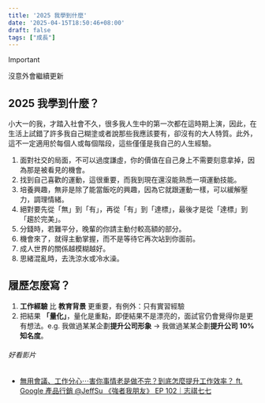 ```yaml
---
title: '2025 我學到什麼'
date: '2025-04-15T18:50:46+08:00'
draft: false
tags: ["成長"]
---
```


> [!IMPORTANT]
> 沒意外會繼續更新

## 2025 我學到什麼？

小大一的我，才踏入社會不久，很多我人生中的第一次都在這時期上演，因此，在生活上試錯了許多我自己糊塗或者說那些我應該要有，卻沒有的大人特質。此外，這不一定適用於每個人或每個階段，這些僅僅是我自己的人生經驗。

1. 面對社交的局面，不可以過度謙虛，你的價值在自己身上不需要刻意拿掉，因為那是被看見的機會。
2. 找到自己喜歡的運動，這很重要，而我到現在還沒能熟悉一項運動技能。
3. 培養興趣，無非是除了能當飯吃的興趣，因為它就跟運動一樣，可以緩解壓力，調理情緒。
4. 絕對要先從「無」到「有」，再從「有」到「達標」，最後才是從「達標」到「趨於完美」。
5. 分錢時，若難平分，晚輩的你請主動付較高額的部分。
6. 機會來了，就得主動掌握，而不是等待它再次站到你面前。
7. 成人世界的關係越模糊越好。
8. 思緒混亂時，去洗涼水或冷水澡。

## 履歷怎麼寫？

1. **工作經驗** 比 **教育背景** 更重要，有例外：只有實習經驗
2. 把結果 **「量化」**，量化是重點，即便結果不是漂亮的，面試官仍會覺得你是更有想法。e.g. 我做過某某企劃**提升公司形象** → 我做過某某企劃**提升公司 10% 知名度**。

###### 好看影片

- [無用會議、工作分心⋯害你事情老是做不完？到底怎麼提升工作效率？ ft. Google 產品行銷 @JeffSu 《強者我朋友》 EP 102｜志祺七七](https://www.youtube.com/watch?v=-5GS67QxC_o&list=TLPQMTYwNDIwMjXoVm4kRf4DDg&index=3)